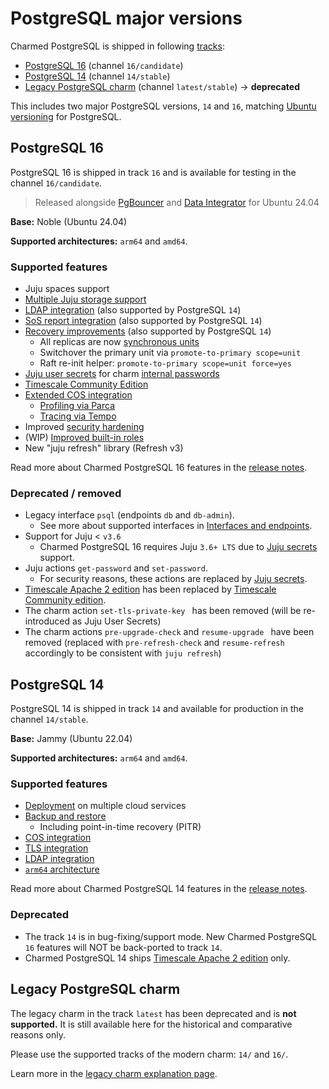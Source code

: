 # PostgreSQL major versions

Charmed PostgreSQL is shipped in following [tracks](https://documentation.ubuntu.com/juju/3.6/reference/charm/#track): 

* [PostgreSQL 16] (channel `16/candidate`)
* [PostgreSQL 14] (channel `14/stable`)
* [Legacy PostgreSQL charm] (channel `latest/stable`) -> **deprecated**

This includes two major PostgreSQL versions,  `14` and `16`, matching [Ubuntu versioning](https://packages.ubuntu.com/postgresql) for PostgreSQL.

## PostgreSQL 16

PostgreSQL 16 is shipped in track `16` and is available for testing in the channel `16/candidate`.

>Released alongside [PgBouncer] and [Data Integrator](https://charmhub.io/data-integrator) for Ubuntu 24.04

**Base:** Noble (Ubuntu 24.04)

**Supported architectures:** `arm64` and `amd64`.

### Supported features

* Juju spaces support
* [Multiple Juju storage support]
* [LDAP integration] (also supported by PostgreSQL `14`)
* [SoS report integration] (also supported by PostgreSQL `14`)
* [Recovery improvements] (also supported by PostgreSQL `14`)
  * All replicas are now [synchronous units]
  * Switchover the primary unit via `promote-to-primary scope=unit`
  * Raft re-init helper: `promote-to-primary scope=unit force=yes`
* [Juju user secrets](https://documentation.ubuntu.com/juju/latest/reference/secret/index.html#user) for charm [internal passwords](/how-to/manage-passwords)
* [Timescale Community Edition]
* [Extended COS integration]
  * [Profiling via Parca]
  * [Tracing via Tempo]
* Improved [security hardening]
* (WIP) [Improved built-in roles](/explanation/roles) 
* New "juju refresh" library (Refresh v3)

<!--
Saving the following items for release notes:
* [Released slim PostgreSQL SNAP](https://snapcraft.io/postgresql)
-->

Read more about Charmed PostgreSQL 16 features in the [release notes].

### Deprecated / removed

* Legacy interface `psql` (endpoints `db` and `db-admin`).
  * See more about supported interfaces in [Interfaces and endpoints].
* Support for Juju < `v3.6`
  * Charmed PostgreSQL 16 requires Juju `3.6+ LTS` due to [Juju secrets](https://documentation.ubuntu.com/juju/3.6/reference/secret/index.html) support. 
* Juju actions `get-password` and `set-password`.
  * For security reasons, these actions are replaced by [Juju secrets](https://documentation.ubuntu.com/juju/3.6/reference/secret/index.html).
* [Timescale Apache 2 edition](https://docs.timescale.com/about/latest/timescaledb-editions/) has been replaced by [Timescale Community edition](https://docs.timescale.com/about/latest/timescaledb-editions/). 
* The charm action `set-tls-private-key ` has been removed (will be re-introduced as Juju User Secrets)
* The charm actions `pre-upgrade-check` and `resume-upgrade ` have been removed (replaced with `pre-refresh-check` and `resume-refresh` accordingly to be consistent with `juju refresh`)


## PostgreSQL 14

PostgreSQL 14 is shipped in track `14` and available for production in the channel `14/stable`. 

**Base:** Jammy (Ubuntu 22.04)

**Supported architectures:** `arm64` and `amd64`.

### Supported features

* [Deployment] on multiple cloud services
* [Backup and restore]
  * Including point-in-time recovery (PITR)
* [COS integration]
* [TLS integration]
* [LDAP integration]
* [`arm64` architecture]

Read more about Charmed PostgreSQL 14 features in the [release notes].

### Deprecated

* The track `14` is in bug-fixing/support mode. New Charmed PostgreSQL `16` features will NOT be back-ported to track `14`.
* Charmed PostgreSQL 14 ships [Timescale Apache 2 edition](https://docs.timescale.com/about/latest/timescaledb-editions/) only.

## Legacy PostgreSQL charm

The legacy charm in the track `latest`  has been deprecated and is **not supported.** It is still available here for the historical and comparative reasons only. 

Please use the supported tracks of the modern charm: `14/` and `16/`.

Learn more in the [legacy charm explanation page].

<!-- Links -->

[PostgreSQL 16]: https://charmhub.io/postgresql?channel=16/beta
[PostgreSQL 14]: https://charmhub.io/postgresql?channel=14/stable
[Legacy PostgreSQL charm]: https://charmhub.io/postgresql?channel=latest/stable

[PgBouncer]: https://charmhub.io/pgbouncer

[LDAP integration]: /how-to/enable-ldap
[SoS report integration]: /reference/troubleshooting/sos-report
[Recovery improvements]: /how-to/switchover-failover
[synchronous units]: https://charmhub.io/postgresql/configurations?channel=14/edge#synchronous_node_count
[internal charm passwords]: /explanation/users
[rotation]: /tutorial/5-manage-passwords
[Timescale Community Edition]: /how-to/enable-plugins-extensions/enable-timescaledb
[Extended COS integration]: /how-to/monitoring-cos/enable-monitoring
[Profiling via Parca]: /how-to/monitoring-cos/enable-profiling
[Tracing via Tempo]: /how-to/monitoring-cos/enable-tracing
[security hardening]: /explanation/security/index
[Multiple Juju storage support]: /how-to/deploy/juju-storage

[release notes]: /reference/releases

[Interfaces and endpoints]: /explanation/interfaces-and-endpoints

[Deployment]: /how-to/deploy/index
[Backup and restore]: /how-to/back-up-and-restore/create-a-backup
[COS integration]: /how-to/monitoring-cos/enable-monitoring
[TLS integration]: /how-to/enable-tls
[`arm64` architecture]: /reference/system-requirements

[legacy charm explanation page]: /explanation/legacy-charm

